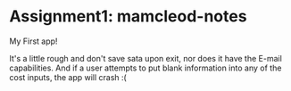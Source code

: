 # Assignment1: mamcleod-notes
My First app!

It's a little rough and don't save sata upon exit,
nor does it have the E-mail capabilities.
And if a user attempts to put blank information into any of
the cost inputs, the app will crash :(

